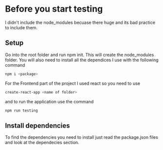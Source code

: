 # Before you start testing

I didn't include the node_modules becuase there huge and its bad practice to include them.

## Setup
Go into the root folder and run npm init. This will create the node_modules folder. You will also need to install all the dependices I use with the following command

```bash
npm i <package>
```

For the Frontend part of the project I used react so you need to use

```bash
create-react-app <name of folder>
```

and to run the application use the command

```bash
npm run testing

```
## Install dependencies
To find the dependencies you need to install just read the package.json files and look at the dependecies section.

